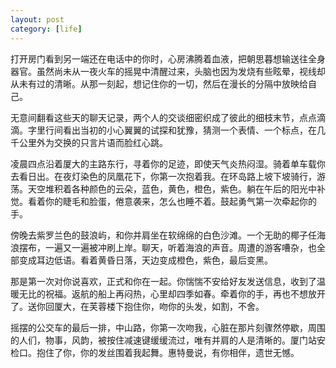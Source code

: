 ```yaml
---
layout: post
category: [life]
---
```


打开房门看到另一端还在电话中的你时，心房沸腾着血液，把朝思暮想输送往全身器官。虽然尚未从一夜火车的摇晃中清醒过来，头脑也因为发烧有些眩晕，视线却从未有过的清晰。从那一刻起，想记住你的一切，然后在漫长的分隔中放映给自己。

无意间翻看这些天的聊天记录，两个人的交谈细密织成了彼此的细枝末节，点点滴滴。字里行间看出当初的小心翼翼的试探和犹豫，猜测一个表情、一个标点，在几千公里外为交换的只言片语而脸红心跳。

凌晨四点沿着厦大的主路东行，寻着你的足迹，即使天气炎热闷湿。骑着单车载你去看日出。在夜灯染色的凤凰花下，你第一次抱着我。在环岛路上坡下坡骑行，游荡。天空堆积着各种颜色的云朵，蓝色，黄色，橙色，紫色。躺在午后的阳光中补觉。看着你的睫毛和脸蛋，倦意袭来，怎么也睡不着。鼓起勇气第一次牵起你的手。

傍晚去紫罗兰色的鼓浪屿，和你并肩坐在软绵绵的白色沙滩。一个无助的椰子任海浪摆布，一遍又一遍被冲刷上岸。聊天，听着海浪的声音。周遭的游客嘈杂，也全部变成耳边低语。看着黄昏日落，天边变成橙色，紫色，最后变黑。

那是第一次对你说喜欢，正式和你在一起。你惴惴不安给好友发送信息，收到了温暖无比的祝福。返航的船上再闷热，心里却四季如春。牵着你的手，再也不想放开了。送你回厦大，在芙蓉楼下抱住你，吻你的头发，如割，不舍。

摇摆的公交车的最后一排，中山路，你第一次吻我，心脏在那片刻骤然停歇，周围的人们，物事，风韵，被按住减速键缓缓流过，唯有并肩的人是清晰的。厦门站安检口。抱住了你，你的发丝围着我起舞。惠特曼说，有你相伴，遗世无憾。

